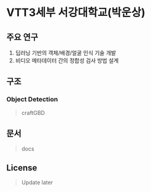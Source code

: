 # VTT3세부 서강대학교(박운상)
## 주요 연구
  1. 딥러닝 기반의 객체/배경/얼굴 인식 기술 개발
  2. 비디오 메타데이터 간의 정합성 검사 방법 설계

  
## 구조

### Object Detection
>craftGBD

## 문서
>docs

## License
>Update later